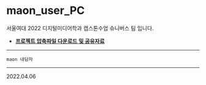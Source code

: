 # maon_user_PC
서울여대 2022 디지털미디어학과 캡스톤수업 슈니버스 팀 입니다.


* __[프로젝트 압축파일 다운로드 및 공유자료](https://drive.google.com/drive/folders/1hwKHY7TAKy1rX2O48Xn41Xy_zrT9-QzN?usp=sharing)__

---

```
maon 내담자
```

---
2022.04.06
